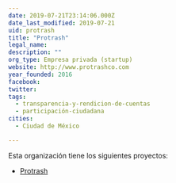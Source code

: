 ```yaml
---
date: 2019-07-21T23:14:06.000Z
date_last_modified: 2019-07-21
uid: protrash
title: "Protrash"
legal_name: 
description: ""
org_type: Empresa privada (startup)
website: http://www.protrashco.com
year_founded: 2016
facebook: 
twitter: 
tags:
  - transparencia-y-rendicion-de-cuentas
  - participación-ciudadana
cities: 
  - Ciudad de México

---
```


Esta organización tiene los siguientes proyectos:

- [Protrash](/i/protrash.html)
